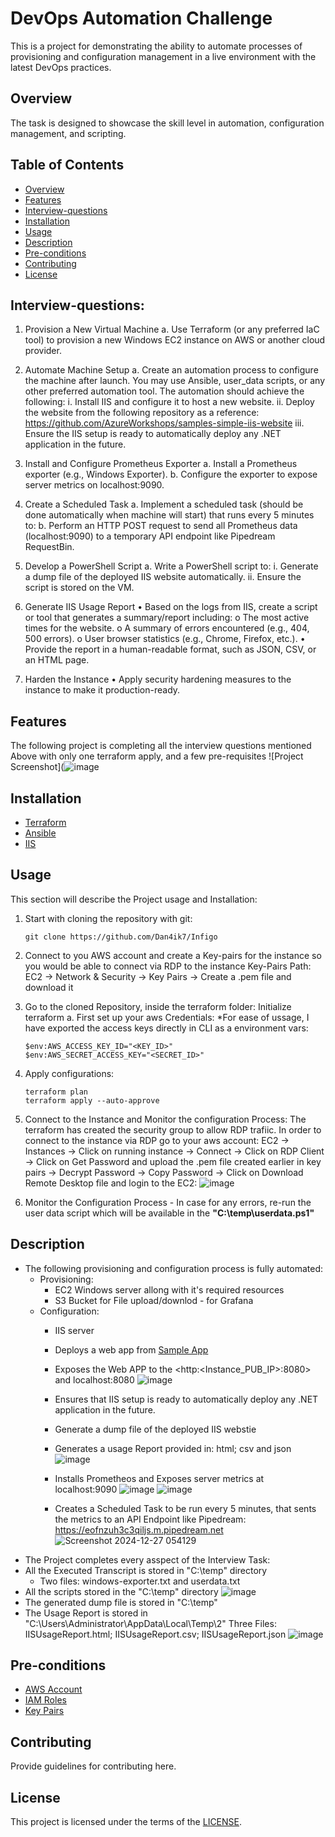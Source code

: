 # DevOps Automation Challenge
This is a project for demonstrating the ability to automate processes of provisioning and configuration management in a live environment with the latest DevOps practices.

## Overview
The task is designed to showcase the skill level in automation, configuration management, and scripting.

## Table of Contents
- [Overview](#overview)
- [Features](#features)
- [Interview-questions](#Interview-questions)
- [Installation](#installation)
- [Usage](#usage)
- [Description](#Description)
- [Pre-conditions](#pre-conditions)
- [Contributing](#contributing)
- [License](#license)

## Interview-questions:
1. Provision a New Virtual Machine
a. Use Terraform (or any preferred IaC tool) to provision a new Windows EC2
instance on AWS or another cloud provider.

2. Automate Machine Setup
a. Create an automation process to configure the machine after launch. You
may use Ansible, user_data scripts, or any other preferred automation tool.
The automation should achieve the following:
i. Install IIS and configure it to host a new website.
ii. Deploy the website from the following repository as a reference:
https://github.com/AzureWorkshops/samples-simple-iis-website
iii. Ensure the IIS setup is ready to automatically deploy any .NET
application in the future.
3. Install and Configure Prometheus Exporter
a. Install a Prometheus exporter (e.g., Windows Exporter).
b. Configure the exporter to expose server metrics on localhost:9090.
4. Create a Scheduled Task
a. Implement a scheduled task (should be done automatically when machine
will start) that runs every 5 minutes to:
b. Perform an HTTP POST request to send all Prometheus data
(localhost:9090) to a temporary API endpoint like Pipedream
RequestBin.
5. Develop a PowerShell Script
a. Write a PowerShell script to:
  i. Generate a dump file of the deployed IIS website automatically.
  ii. Ensure the script is stored on the VM.
6. Generate IIS Usage Report
• Based on the logs from IIS, create a script or tool that generates a summary/report
including:
o The most active times for the website.
o A summary of errors encountered (e.g., 404, 500 errors).
o User browser statistics (e.g., Chrome, Firefox, etc.).
• Provide the report in a human-readable format, such as JSON, CSV, or an HTML
page.
7. Harden the Instance
• Apply security hardening measures to the instance to make it production-ready.

## Features
The following project is completing all the interview questions mentioned Above with only one terraform apply, and a few pre-requisites
![Project Screenshot](![image](https://github.com/user-attachments/assets/5388e0a9-8546-48b3-9779-c0591d78ff3a)

## Installation
- [Terraform](https://developer.hashicorp.com/terraform/tutorials/aws-get-started/install-cli)
- [Ansible](https://docs.ansible.com/ansible/latest/installation_guide/intro_installation.html)
- [IIS](https://learn.microsoft.com/en-us/iis/)

## Usage
This section will describe the Project usage and Installation:
  1. Start with cloning the repository with git:
     ```
     git clone https://github.com/Dan4ik7/Infigo
     ```
  2. Connect to you AWS account and create a Key-pairs for the instance so you would be able to connect via RDP to the instance
     Key-Pairs Path: EC2 -> Network & Security -> Key Pairs -> Create a .pem file and download it
  
  3. Go to the cloned Repository, inside the terraform folder: Initialize terraform
     a. First set up your aws Credentials:
        *For ease of ussage, I have exported the access keys directly in CLI as a environment vars:
        ```
        $env:AWS_ACCESS_KEY_ID="<KEY_ID>"
        $env:AWS_SECRET_ACCESS_KEY="<SECRET_ID>"
        ```
  4. Apply configurations:
      ```
      terraform plan
      terraform apply --auto-approve
      ```
  5. Connect to the Instance and Monitor the configuration Process:
     The terraform has created the security group to allow RDP trafiic. In order to connect to the instance via RDP go to your aws account:
     EC2 -> Instances -> Click on running instance -> Connect -> Click on RDP Client -> Click on Get Password and upload the .pem file created
     earlier in key pairs -> Decrypt Password -> Copy Password -> Click on Download Remote Desktop file and login to the EC2:
     ![image](https://github.com/user-attachments/assets/da3cde43-c00f-4e26-9639-7f32e091fbb5)
  6. Monitor the Configuration Process - In case for any errors, re-run the user data script which will be available in the
   **"C:\temp\userdata.ps1"**

  
## Description
- The following provisioning and configuration process is fully automated:
    - Provisioning:
      - EC2 Windows server allong with it's required resources
      - S3 Bucket for File upload/downlod - for Grafana
    - Configuration:
      - IIS server
      - Deploys a web app from [Sample App](https://github.com/AzureWorkshops/samples-simple-iis-website)
      - Exposes the Web APP to the <http:<Instance_PUB_IP>:8080> and localhost:8080
        ![image](https://github.com/user-attachments/assets/d43a65a1-052d-47fa-be64-2fd963675b24)
      - Ensures that IIS setup is ready to automatically deploy any .NET application in the future.
      - Generate a dump file of the deployed IIS webstie
      - Generates a usage Report provided in: html; csv and json
        ![image](https://github.com/user-attachments/assets/e46019c4-53fa-4758-af54-d50fc27d4051)

      - Installs Prometheos and Exposes server metrics at localhost:9090
        ![image](https://github.com/user-attachments/assets/77038dfc-7952-4319-ae96-00dc26c2fd9a)
        ![image](https://github.com/user-attachments/assets/ff036bff-884f-47e3-a720-afec06f78767)
        
      - Creates a Scheduled Task to be run every 5 minutes, that sents the metrics to an API Endpoint like Pipedream:         
        https://eofnzuh3c3qiljs.m.pipedream.net
        ![Screenshot 2024-12-27 054129](https://github.com/user-attachments/assets/34e029ec-8c6e-48fe-8cc8-97ef36c5f65b)
- The Project completes every asspect of the Interview Task:
- All the Executed Transcript is stored in "C:\temp" directory
   - Two files: windows-exporter.txt and userdata.txt
- All the scripts stored in the "C:\temp" directory
  ![image](https://github.com/user-attachments/assets/d5dce0ae-9721-47c7-b102-0449d60b74a7)
- The generated dump file is stored in "C:\temp"
- The Usage Report is stored in "C:\Users\Administrator\AppData\Local\Temp\2"
  Three Files: IISUsageReport.html; IISUsageReport.csv; IISUsageReport.json
  ![image](https://github.com/user-attachments/assets/f8be295c-728e-4fcd-b717-48be9971cda5)
  

## Pre-conditions
- [AWS Account](https://aws.amazon.com/resources/create-account/)
- [IAM Roles](https://docs.aws.amazon.com/AWSEC2/latest/UserGuide/iam-roles-for-amazon-ec2.html)
- [Key Pairs](https://docs.aws.amazon.com/AWSEC2/latest/UserGuide/ec2-key-pairs.html)

## Contributing
Provide guidelines for contributing here.

## License
This project is licensed under the terms of the [LICENSE](https://github.com/Dan4ik7/Infigo/blob/main/LICENSE).
